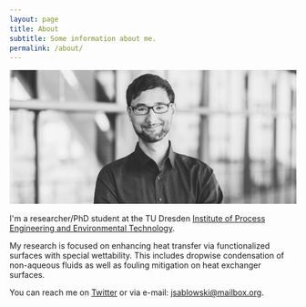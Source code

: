 ```yaml
---
layout: page
title: About
subtitle: Some information about me.
permalink: /about/
---
```

![Jakob Sablowski](/assets/js.jpg)

I'm a researcher/PhD student at the TU Dresden [Institute of Process Engineering and Environmental Technology](https://tu-dresden.de/ing/maschinenwesen/ifvu).

My research is focused on enhancing heat transfer via functionalized surfaces with special wettability. This includes dropwise condensation of non-aqueous fluids as well as fouling mitigation on heat exchanger surfaces.

You can reach me on [Twitter](https://twitter.com/JSablowski/) or via e-mail: [jsablowski@mailbox.org](mailto:jsablowski@mailbox.org).